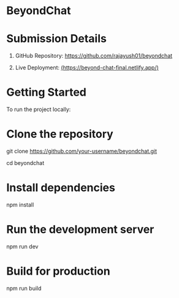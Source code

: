# BeyondChat

# Submission Details

1. GitHub Repository: https://github.com/rajayush01/beyondchat

2. Live Deployment: [(https://beyond-chat-final.netlify.app/)](https://beyond-chat-final.netlify.app/)

# Getting Started

To run the project locally:

# Clone the repository

git clone https://github.com/your-username/beyondchat.git

cd beyondchat

# Install dependencies

npm install

# Run the development server

npm run dev

# Build for production

npm run build
